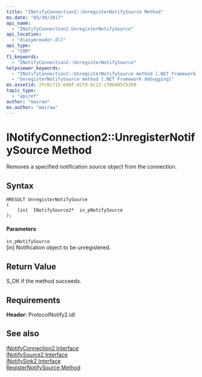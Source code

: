 ```yaml
---
title: "INotifyConnection2::UnregisterNotifySource Method"
ms.date: "03/30/2017"
api_name: 
  - "INotifyConnection2.UnregisterNotifySource"
api_location: 
  - "diasymreader.dll"
api_type: 
  - "COM"
f1_keywords: 
  - "INotifyConnection2::UnregisterNotifySource"
helpviewer_keywords: 
  - "INotifyConnection2::UnregisterNotifySource method [.NET Framework debugging]"
  - "UnregisterNotifySource method [.NET Framework debugging]"
ms.assetid: 2fc6c715-646f-41fd-9c12-c59b40575269
topic_type: 
  - "apiref"
author: "mairaw"
ms.author: "mairaw"
---
```

# INotifyConnection2::UnregisterNotifySource Method
Removes a specified notification source object from the connection.  
  
## Syntax  
  
```  
HRESULT UnregisterNotifySource  
(  
    [in]  INotifySource2*  in_pNotifySource  
);  
```  
  
#### Parameters  
 `in_pNotifySource`  
 [in] Notification object to be unregistered.  
  
## Return Value  
 S_OK if the method succeeds.  
  
## Requirements  
 **Header:** ProtocolNotify2.idl  
  
## See also
 [INotifyConnection2 Interface](../../../../docs/framework/unmanaged-api/diagnostics/inotifyconnection2-interface.md)  
 [INotifySource2 Interface](../../../../docs/framework/unmanaged-api/diagnostics/inotifysource2-interface.md)  
 [INotifySink2 Interface](../../../../docs/framework/unmanaged-api/diagnostics/inotifysink2-interface.md)  
 [RegisterNotifySource Method](../../../../docs/framework/unmanaged-api/diagnostics/inotifyconnection2-registernotifysource-method.md)
